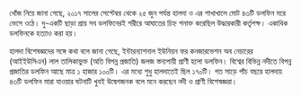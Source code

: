 খোঁজ নিয়ে জানা গেছে, ২০১৭ সালের সেপ্টেম্বর থেকে ২৫ জুন পর্যন্ত হালদা ও এর শাখাখালে মোট ৪৩টি ডলফিন মরে ভেসে ওঠে। দু-একটি ছাড়া প্রায় সব ডলফিনেরই শরীরে আঘাতের চিহ্ন শনাক্ত করেছিল উদ্ধারকারী কর্তৃপক্ষ। একাধিক ডলফিনকে হত্যাও করা হয়।

হালদা বিশেষজ্ঞদের সঙ্গে কথা বলে জানা গেছে, ইন্টারন্যাশনাল ইউনিয়ন ফর কনজারভেশন অব নেচারের (আইইউসিএন) লাল তালিকাভুক্ত (অতি বিপন্ন প্রজাতি) জলজ স্তন্যপায়ী প্রাণী হলো ডলফিন। বিশ্বের বিভিন্ন নদীতে বিপন্ন প্রজাতির ডলফিন আছে মাত্র ১ হাজার ১০০টি। এর মধ্যে শুধু হালদাতেই ছিল ১৭০টি। গত সাড়ে পাঁচ বছরে হালদায় ৪৩টি ডলফিন মারা যাওয়ার ঘটনাটি খুবই উদ্বেগজনক বলে মনে করছেন নদী ও প্রাণী বিশেষজ্ঞরা।
